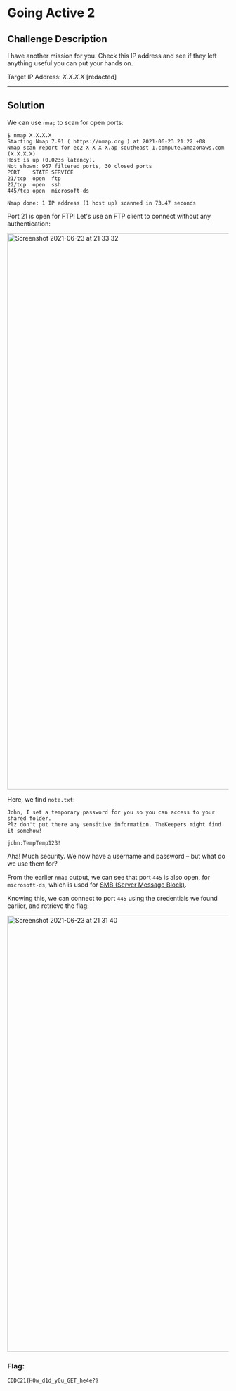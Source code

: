 # Going Active 2

## Challenge Description
I have another mission for you. Check this IP address and see if they left anything useful you can put your hands on.

Target IP Address: *X.X.X.X* [redacted]

---

## Solution
We can use `nmap` to scan for open ports:
```
$ nmap X.X.X.X
Starting Nmap 7.91 ( https://nmap.org ) at 2021-06-23 21:22 +08
Nmap scan report for ec2-X-X-X-X.ap-southeast-1.compute.amazonaws.com (X.X.X.X)
Host is up (0.023s latency).
Not shown: 967 filtered ports, 30 closed ports
PORT    STATE SERVICE
21/tcp  open  ftp
22/tcp  open  ssh
445/tcp open  microsoft-ds

Nmap done: 1 IP address (1 host up) scanned in 73.47 seconds
```

Port 21 is open for FTP! Let's use an FTP client to connect without any authentication:

<img width="1265" alt="Screenshot 2021-06-23 at 21 33 32" src="https://user-images.githubusercontent.com/40383042/126361378-c76b6ee3-f645-4e21-893a-5e1ffffb5233.png">

Here, we find `note.txt`:
```
John, I set a temporary password for you so you can access to your shared folder.
Plz don't put there any sensitive information. TheKeepers might find it somehow!

john:TempTemp123!
```

Aha! Much security. We now have a username and password – but what do we use them for?

From the earlier `nmap` output, we can see that port `445` is also open, for `microsoft-ds`, which is used for [SMB (Server Message Block)](https://en.wikipedia.org/wiki/Server_Message_Block).

Knowing this, we can connect to port `445` using the credentials we found earlier, and retrieve the flag:

<img width="992" alt="Screenshot 2021-06-23 at 21 31 40" src="https://user-images.githubusercontent.com/40383042/126361391-9dd88cd3-8163-4b41-a37f-b3598b21c5ff.png">


### Flag:
```
CDDC21{H0w_d1d_y0u_GET_he4e?}
```
